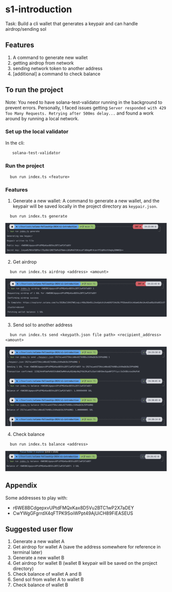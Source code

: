 # s1-introduction

Task: Build a cli wallet that generates a keypair and can handle airdrop/sending sol

## Features

1. A command to generate new wallet
2. getting airdrop from network
3. sending network token to another address
4. [additional] a command to check balance

## To run the project

Note: You need to have solana-test-validator running in the background to prevent errors.
Personally, I faced issues getting `Server responded with 429 Too Many Requests. Retrying after 500ms delay...` and found a work around by running a local network.

### Set up the local validator

In the cli:

```
   solana-test-validator
```

### Run the project

```
  bun run index.ts <feature>
```

### Features

1. Generate a new wallet: A command to generate a new wallet, and the keypair will be saved locally in the project directory as `keypair.json`.

```
  bun run index.ts generate
```

![generate](./images/generate.png)

2. Get airdrop

```
  bun run index.ts airdrop <address> <amount>
```

![airdrop](./images/airdrop.png)

3. Send sol to another address

```
  bun run index.ts send <keypath.json file path> <recipient_address> <amount>
```

![transfer](./images/transfer.png)

4. Check balance

```
  bun run index.ts balance <address>
```

![balance](./images/balance.png)

## Appendix

Some addresses to play with:

- r6WE8BCdgepxvUPtdFMQxKax8D5Vu2BTC1wP2X7aDEY
- CwYWgGFgrrdX4qFTPK9SoiWPpt49AjUiCH89FiEASEUS

## Suggested user flow

1. Generate a new wallet A
2. Get airdrop for wallet A (save the address somewhere for reference in terminal later)
3. Generate a new wallet B
4. Get airdrop for wallet B (wallet B keypair will be saved on the project directory)
5. Check balance of wallet A and B
6. Send sol from wallet A to wallet B
7. Check balance of wallet B
